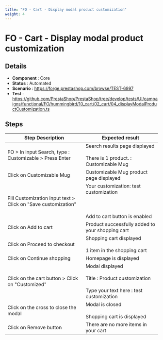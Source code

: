 ```yaml
---
title: "FO - Cart - Display modal product customization"
weight: 4
---
```


# FO - Cart - Display modal product customization
## Details
* **Component** : Core
* **Status** : Automated
* **Scenario** : https://forge.prestashop.com/browse/TEST-6997
* **Test** : https://github.com/PrestaShop/PrestaShop/tree/develop/tests/UI/campaigns/functional/FO/hummingbird/10_cart/02_cart/04_displayModalProductCustomization.ts

## Steps
| Step Description | Expected result |
| ----- | ----- |
| FO > In input Search, type : Customizable > Press Enter | Search results page displayed<br><br>There is 1 product. : Customizable Mug |
| Click on Customizable Mug | Customizable Mug product page displayed |
| Fill Customization input text > Click on "Save customization" | Your customization: test customization<br><br> <br><br>Add to cart button is enabled |
| Click on Add to cart | Product successfully added to your shopping cart |
| Click on Proceed to checkout | Shopping cart displayed<br><br>1 item in the shopping cart |
| Click on Continue shopping | Homepage is displayed |
| Click on the cart button > Click on "Customized" | Modal displayed<br><br>Title : Product customization<br><br>Type your text here : test customization |
| Click on the cross to close the modal | Modal is closed<br><br>Shopping cart is displayed |
| Click on Remove button | There are no more items in your cart |
